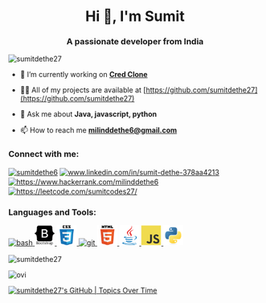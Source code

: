 


<h1 align="center">Hi 👋, I'm Sumit</h1>
<h3 align="center">A passionate developer from India </h3>
 
<p align="left"> <img src="https://komarev.com/ghpvc/?username=sumitdethe27&label=Profile%20views&color=0e75b6&style=flat" alt="sumitdethe27" /> </p>


- 🔭 I’m currently working on  [**Cred Clone**](https://github.com/sumitdethe27/cred-clone)





- 👨‍💻 All of my projects are available at [https://github.com/sumitdethe27](https://github.com/sumitdethe27)

- 💬 Ask me about **Java, javascript, python**

- 📫 How to reach me **milinddethe6@gmail.com**


<h3 align="left">Connect with me:</h3>
<p align="left">
<a href="https://twitter.com/SumitDethe6" target="blank"><img align="center" src="https://raw.githubusercontent.com/rahuldkjain/github-profile-readme-generator/master/src/images/icons/Social/twitter.svg" alt="sumitdethe6" height="30" width="40" /></a>
<a href="https://www.linkedin.com/in/sumit-dethe-378aa4213/" target="blank"><img align="center" src="https://raw.githubusercontent.com/rahuldkjain/github-profile-readme-generator/master/src/images/icons/Social/linked-in-alt.svg" alt="www.linkedin.com/in/sumit-dethe-378aa4213" height="30" width="40" /></a>
<a href="https://www.hackerrank.com/milinddethe6" target="blank"><img align="center" src="https://raw.githubusercontent.com/rahuldkjain/github-profile-readme-generator/master/src/images/icons/Social/hackerrank.svg" alt="https://www.hackerrank.com/milinddethe6" height="30" width="40" /></a>
<a href="https://leetcode.com/Sumitcodes27/" target="blank"><img align="center" src="https://raw.githubusercontent.com/rahuldkjain/github-profile-readme-generator/master/src/images/icons/Social/leet-code.svg" alt="https://leetcode.com/sumitcodes27/" height="30" width="40" /></a>
</p>

<h3 align="left">Languages and Tools:</h3>
<p align="left"> <a href="https://www.gnu.org/software/bash/" target="_blank" rel="noreferrer"> <img src="https://www.vectorlogo.zone/logos/gnu_bash/gnu_bash-icon.svg" alt="bash" width="40" height="40"/> </a> <a href="https://getbootstrap.com" target="_blank" rel="noreferrer"> <img src="https://raw.githubusercontent.com/devicons/devicon/master/icons/bootstrap/bootstrap-plain-wordmark.svg" alt="bootstrap" width="40" height="40"/> </a> <a href="https://www.w3schools.com/css/" target="_blank" rel="noreferrer"> <img src="https://raw.githubusercontent.com/devicons/devicon/master/icons/css3/css3-original-wordmark.svg" alt="css3" width="40" height="40"/> </a> <a href="https://git-scm.com/" target="_blank" rel="noreferrer"> <img src="https://www.vectorlogo.zone/logos/git-scm/git-scm-icon.svg" alt="git" width="40" height="40"/> </a> <a href="https://www.w3.org/html/" target="_blank" rel="noreferrer"> <img src="https://raw.githubusercontent.com/devicons/devicon/master/icons/html5/html5-original-wordmark.svg" alt="html5" width="40" height="40"/> </a> <a href="https://www.java.com" target="_blank" rel="noreferrer"> <img src="https://raw.githubusercontent.com/devicons/devicon/master/icons/java/java-original.svg" alt="java" width="40" height="40"/> </a> <a href="https://developer.mozilla.org/en-US/docs/Web/JavaScript" target="_blank" rel="noreferrer"> <img src="https://raw.githubusercontent.com/devicons/devicon/master/icons/javascript/javascript-original.svg" alt="javascript" width="40" height="40"/> </a> <a href="https://www.python.org" target="_blank" rel="noreferrer"> <img src="https://raw.githubusercontent.com/devicons/devicon/master/icons/python/python-original.svg" alt="python" width="40" height="40"/> </a> </p>

<p><img align="center" src="https://github-readme-streak-stats.herokuapp.com/?user=sumitdethe27&" alt="sumitdethe27" /></p>

 
<p><img src="https://github-readme-stats.vercel.app/api/top-langs?username=sumitdethe27&show_icons=true&locale=en&layout=compact&theme=chartreuse-dark" alt="ovi" /></p>

[![sumitdethe27's GitHub | Topics Over Time](https://stats.quine.sh/sumitdethe27/topics-over-time?theme=light)](https://quine.sh)
